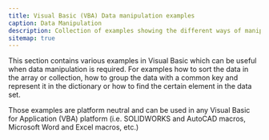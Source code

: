 ```yaml
---
title: Visual Basic (VBA) Data manipulation examples
caption: Data Manipulation
description: Collection of examples showing the different ways of manipulating the data (sorting, grouping, selecting etc.) in Visual Basic  (VBA)
sitemap: true
---
```

This section contains various examples in Visual Basic which can be useful when data manipulation is required. For examples how to sort the data in the array or collection, how to group the data with a common key and represent it in the dictionary or how to find the certain element in the data set.

Those examples are platform neutral and can be used in any Visual Basic for Application (VBA) platform (i.e. SOLIDWORKS and AutoCAD macros, Microsoft Word and Excel macros, etc.)